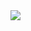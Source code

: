 <img align="middle" src="https://img-c.udemycdn.com/redactor/raw/2020-10-09_09-13-37-04380094370d0341c2655925c55b2e04.gif">
